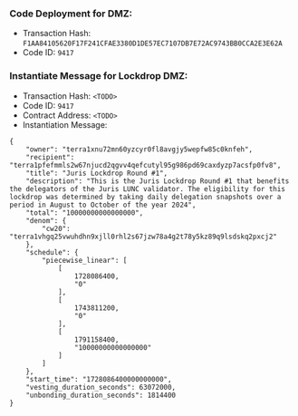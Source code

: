 ### Code Deployment for DMZ:

- Transaction Hash: `F1AA84105620F17F241CFAE3380D1DE57EC7107DB7E72AC9743BB0CCA2E3E62A`
- Code ID: `9417`

### Instantiate Message for Lockdrop DMZ:

- Transaction Hash: `<TODO>`
- Code ID: `9417`
- Contract Address: `<TODO>`
- Instantiation Message:

```
{
    "owner": "terra1xnu72mn60yzcyr0fl8avgjy5wepfw85c0knfeh",
    "recipient": "terra1pfefmmls2w67njucd2qgvv4qefcutyl95g986pd69caxdyzp7acsfp0fv8",
    "title": "Juris Lockdrop Round #1",
    "description": "This is the Juris Lockdrop Round #1 that benefits the delegators of the Juris LUNC validator. The eligibility for this lockdrop was determined by taking daily delegation snapshots over a period in August to October of the year 2024",
    "total": "10000000000000000",
    "denom": {
        "cw20": "terra1vhgq25vwuhdhn9xjll0rhl2s67jzw78a4g2t78y5kz89q9lsdskq2pxcj2"
    },
    "schedule": {
        "piecewise_linear": [
            [
                1728086400,
                "0"
            ],
            [
                1743811200,
                "0"
            ],
            [
                1791158400,
                "10000000000000000"
            ]
        ]
    },
    "start_time": "1728086400000000000",
    "vesting_duration_seconds": 63072000,
    "unbonding_duration_seconds": 1814400
}
```
